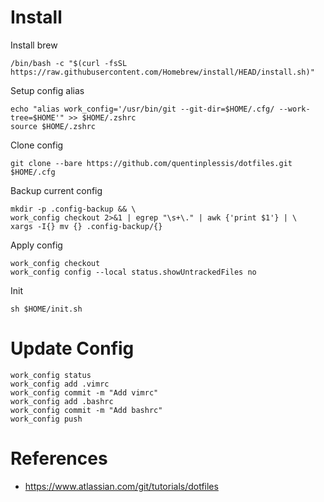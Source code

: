 # Install
Install brew
```
/bin/bash -c "$(curl -fsSL https://raw.githubusercontent.com/Homebrew/install/HEAD/install.sh)"
```

Setup config alias
```
echo "alias work_config='/usr/bin/git --git-dir=$HOME/.cfg/ --work-tree=$HOME'" >> $HOME/.zshrc
source $HOME/.zshrc
```

Clone config
```
git clone --bare https://github.com/quentinplessis/dotfiles.git $HOME/.cfg
```

Backup current config
```
mkdir -p .config-backup && \
work_config checkout 2>&1 | egrep "\s+\." | awk {'print $1'} | \
xargs -I{} mv {} .config-backup/{}
```

Apply config
```
work_config checkout
work_config config --local status.showUntrackedFiles no
```

Init
```
sh $HOME/init.sh
```

# Update Config

```
work_config status
work_config add .vimrc
work_config commit -m "Add vimrc"
work_config add .bashrc
work_config commit -m "Add bashrc"
work_config push
```

# References

- https://www.atlassian.com/git/tutorials/dotfiles
